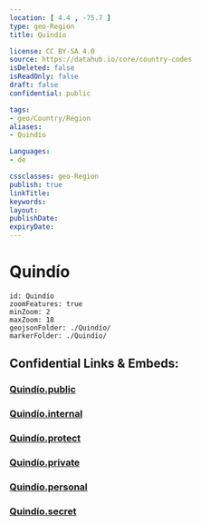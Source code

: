 ```yaml
---
location: [ 4.4 , -75.7 ] 
type: geo-Region
title: Quindío

license: CC BY-SA 4.0
source: https://datahub.io/core/country-codes
isDeleted: false
isReadOnly: false
draft: false
confidential: public

tags:
- geo/Country/Region
aliases:
- Quindío

Languages:
- de

cssclasses: geo-Region
publish: true
linkTitle: 
keywords: 
layout: 
publishDate: 
expiryDate: 
---
```


# Quindío

```leaflet
id: Quindío
zoomFeatures: true 
minZoom: 2 
maxZoom: 18
geojsonFolder: ./Quindío/
markerFolder: ./Quindío/
```


## Confidential Links & Embeds: 

### [Quindío.public](/_public/\Earth\Continent\America~South\Colombia\departments~ColombiaQuindío.public.md) 

### [Quindío.internal](/_internal/\Earth\Continent\America~South\Colombia\departments~ColombiaQuindío.internal.md) 

### [Quindío.protect](/_protect/\Earth\Continent\America~South\Colombia\departments~ColombiaQuindío.protect.md) 

### [Quindío.private](/_private/\Earth\Continent\America~South\Colombia\departments~ColombiaQuindío.private.md) 

### [Quindío.personal](/_personal/\Earth\Continent\America~South\Colombia\departments~ColombiaQuindío.personal.md) 

### [Quindío.secret](/_secret/\Earth\Continent\America~South\Colombia\departments~ColombiaQuindío.secret.md)

